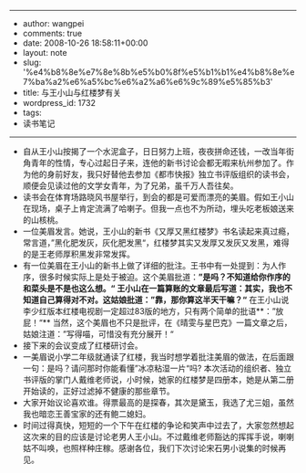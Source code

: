 - --
- author: wangpei
- comments: true
- date: 2008-10-26 18:58:11+00:00
- layout: note
- slug: '%e4%b8%8e%e7%8e%8b%e5%b0%8f%e5%b1%b1%e4%b8%8e%e7%ba%a2%e6%a5%bc%e6%a2%a6%e6%9c%89%e5%85%b3'
- title: 与王小山与红楼梦有关
- wordpress_id: 1732
- tags:
- 读书笔记
- --
- 自从王小山按揭了一个水泥盒子，日日努力上班，夜夜拼命还钱，一改当年街角青年的性情，专心过起日子来，连他的新书讨论会都无暇来杭州参加了。作为他的身前好友，我只好替他去参加《都市快报》独立书评版组织的读书会，顺便会见读过他的文学女青年，为了兄弟，虽千万人吾往矣。
- 读书会在体育场路晓风书屋举行，到会的都是可爱而漂亮的美眉。假如王小山在现场，桌子上肯定流满了哈喇子。但我一点也不为所动，埋头吃老板娘送来的山核桃。
- 一位美眉发言。她说，王小山的新书《又厚又黑红楼梦》书名读起来真过瘾，常言道，”黑化肥发灰，灰化肥发黑“，红楼梦其实又发厚又发灰又发黑，难得的是王老师厚积黑发非常发挥。
- 有一位美眉在王小山的新书上做了详细的批注。王书中有一处提到：为人作序，很多时候实际上是处于被迫。这个美眉批道：**”是吗？不知道给你作序的和菜头是不是也这么想。“ **王小山在一篇算账的文章最后写道：其实，我也不知道自己算得对不对。这姑娘批道：**”靠，那你算这半天干嘛？“** 在王小山说李少红版本红楼电视剧一定超过83版的地方，只有两个简单的批语**：”放屁！“** 当然，这个美眉也不只是批评，在《晴雯与星巴克》一篇文章之后，姑娘注道：”写得喵，可惜没有充分展开！“
- 接下来的会议变成了红楼研讨会。
- 一美眉说小学二年级就通读了红楼，我当时想学着批注美眉的做法，在后面跟一句：是吗？请问那时你能看懂”冰凉粘湿一片“吗? 本次活动的组织者、独立书评版的掌门人戴维老师说，小时候，她家的红楼梦是四册本，她是从第二册开始读的，正好过滤掉不健康的那些章节。
- 大家开始议论喜欢谁。得票最高的是探春，其次是黛玉，我选了尤三姐，虽然我也暗恋王善宝家的还有鲍二媳妇。
- 时间过得真快，短短的一个下午在红楼的争论和笑声中过去了，大家忽然想起这次来的目的应该是讨论老男人王小山。不过戴维老师豁达的挥挥手说，喇喇姑不叫唤，也照样种庄稼。感谢各位，我们下次讨论宋石男小说集的时候再见。
